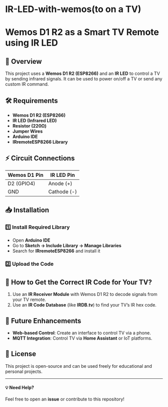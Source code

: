# IR-LED-with-wemos(to on a TV)

# Wemos D1 R2 as a Smart TV Remote using IR LED

## 📌 Overview
This project uses a **Wemos D1 R2 (ESP8266)** and an **IR LED** to control a TV by sending infrared signals. It can be used to power on/off a TV or send any custom IR command.

## 🛠 Requirements
- **Wemos D1 R2 (ESP8266)**
- **IR LED (Infrared LED)**
- **Resistor (220Ω)**
- **Jumper Wires**
- **Arduino IDE**
- **IRremoteESP8266 Library**

## ⚡ Circuit Connections
| Wemos D1 Pin | IR LED Pin |
|-------------|-----------|
| D2 (GPIO4)  | Anode (+) |
| GND         | Cathode (-) |

## 📥 Installation
### 1️⃣ Install Required Library
- Open **Arduino IDE**
- Go to **Sketch → Include Library → Manage Libraries**
- Search for **IRremoteESP8266** and install it

### 2️⃣ Upload the Code

## 🔎 How to Get the Correct IR Code for Your TV?
1. Use an **IR Receiver Module** with Wemos D1 R2 to decode signals from your TV remote.
2. Use an **IR Code Database** (like **IRDB.tv**) to find your TV’s IR hex code.

## 🚀 Future Enhancements
- **Web-based Control**: Create an interface to control TV via a phone.
- **MQTT Integration**: Control TV via **Home Assistant** or IoT platforms.

## 📜 License
This project is open-source and can be used freely for educational and personal projects.

---
#### 💡 Need Help?
Feel free to open an **issue** or contribute to this repository!
